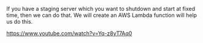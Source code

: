 If you have a staging server which you want to shutdown and start at fixed time, then we can do that. We will create an AWS Lambda function will help us do this. 

https://www.youtube.com/watch?v=Yq-z8yT7Aq0  
